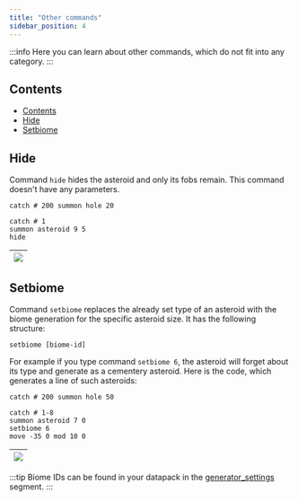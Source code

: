 ```yaml
---
title: "Other commands"
sidebar_position: 4
---
```


:::info
Here you can learn about other commands, which do not fit into any category.
:::

## Contents

- [Contents](#contents)
- [Hide](#hide)
- [Setbiome](#setbiome)

## Hide

Command `hide` hides the asteroid and only its fobs remain.
This command doesn't have any parameters.

```text showLineNumbers
catch # 200 summon hole 20

catch # 1
summon asteroid 9 5
hide
```

|![](/img/seon/hide.png)  |
| --- |

## Setbiome

Command `setbiome` replaces the already set type of an asteroid with the biome generation for the specific asteroid size.
It has the following structure:

```text
setbiome [biome-id]
```

For example if you type command `setbiome 6`, the asteroid will forget about its type and generate as a cementery asteroid.
Here is the code, which generates a line of such asteroids:

```text showLineNumbers
catch # 200 summon hole 50
	
catch # 1-8
summon asteroid 7 0
setbiome 6
move -35 0 mod 10 0
```

|![](/img/seon/setbiome.png)  |
| --- |

:::tip
Biome IDs can be found in your datapack in the [generator_settings](../DatapackInfo/GeneratorSettings/) segment.
:::
